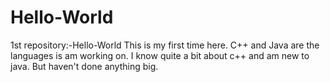 # Hello-World
1st repository:-Hello-World
This is my first time here.
C++ and Java are the languages is am working on.
I know quite a bit about c++ and am new to java.
But haven't done anything big.
